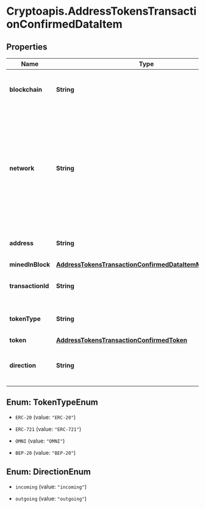 # Cryptoapis.AddressTokensTransactionConfirmedDataItem

## Properties

Name | Type | Description | Notes
------------ | ------------- | ------------- | -------------
**blockchain** | **String** | Represents the specific blockchain protocol name, e.g. Ethereum, Bitcoin, etc. | 
**network** | **String** | Represents the name of the blockchain network used; blockchain networks are usually identical as technology and software, but they differ in data, e.g. - \&quot;mainnet\&quot; is the live network with actual data while networks like \&quot;testnet\&quot;, \&quot;ropsten\&quot;,  are test networks. | 
**address** | **String** | Defines the specific address to which the transaction has been sent. | 
**minedInBlock** | [**AddressTokensTransactionConfirmedDataItemMinedInBlock**](AddressTokensTransactionConfirmedDataItemMinedInBlock.md) |  | 
**transactionId** | **String** | Defines the unique ID of the specific transaction, i.e. its identification number. | 
**tokenType** | **String** | Defines the type of token sent with the transaction, e.g. ERC 20. | 
**token** | [**AddressTokensTransactionConfirmedToken**](AddressTokensTransactionConfirmedToken.md) |  | 
**direction** | **String** | Defines whether the transaction is \&quot;incoming\&quot; or \&quot;outgoing\&quot;. | 



## Enum: TokenTypeEnum


* `ERC-20` (value: `"ERC-20"`)

* `ERC-721` (value: `"ERC-721"`)

* `OMNI` (value: `"OMNI"`)

* `BEP-20` (value: `"BEP-20"`)





## Enum: DirectionEnum


* `incoming` (value: `"incoming"`)

* `outgoing` (value: `"outgoing"`)




